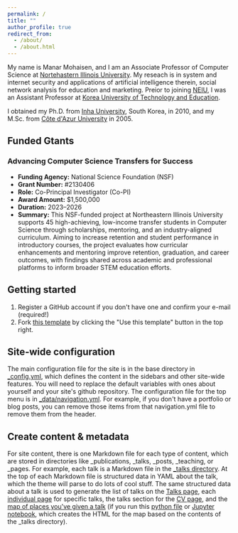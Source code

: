 ```yaml
---
permalink: /
title: ""
author_profile: true
redirect_from: 
  - /about/
  - /about.html
---
```


My name is Manar Mohaisen, and I am an Associate Professor of Computer Science at [Nortehastern Illinois University](https://www.neiu.edu). My reseach is in system and internet security and applications of artificial intelligence therein, social network analysis for education and marketing. Preior to joining [NEIU](https://www.neiu.edu), I was an Assistant Professor at [Korea University of Technology and Education](koreatech.ac.kr). 

I obtained my Ph.D. from [Inha University](inha.ac.kr), South Korea, in 2010, and my M.Sc. from [Côte d'Azur University](https://univ-cotedazur.fr/) in 2005.


Funded Gtants
-------
 <section>
  <h3>Advancing Computer Science Transfers for Success</h3>
  <ul>
    <li><strong>Funding Agency:</strong> National Science Foundation (NSF)</li>
    <li><strong>Grant Number:</strong> #2130406</li>
    <li><strong>Role:</strong> Co-Principal Investigator (Co-PI)</li>
    <li><strong>Award Amount:</strong> $1,500,000</li>
    <li><strong>Duration:</strong> 2023–2026</li>
    <li><strong>Summary:</strong> This NSF-funded project at Northeastern Illinois University supports 45 high-achieving, low-income transfer students in Computer Science through scholarships, mentoring, and an industry-aligned curriculum. Aiming to increase retention and student performance in introductory courses, the project evaluates how curricular enhancements and mentoring improve retention, graduation, and career outcomes, with findings shared across academic and professional platforms to inform broader STEM education efforts.
      </li>
  </ul>

  

Getting started
======
1. Register a GitHub account if you don't have one and confirm your e-mail (required!)
1. Fork [this template](https://github.com/academicpages/academicpages.github.io) by clicking the "Use this template" button in the top right. 


Site-wide configuration
------
The main configuration file for the site is in the base directory in [_config.yml](https://github.com/academicpages/academicpages.github.io/blob/master/_config.yml), which defines the content in the sidebars and other site-wide features. You will need to replace the default variables with ones about yourself and your site's github repository. The configuration file for the top menu is in [_data/navigation.yml](https://github.com/academicpages/academicpages.github.io/blob/master/_data/navigation.yml). For example, if you don't have a portfolio or blog posts, you can remove those items from that navigation.yml file to remove them from the header. 

Create content & metadata
------
For site content, there is one Markdown file for each type of content, which are stored in directories like _publications, _talks, _posts, _teaching, or _pages. For example, each talk is a Markdown file in the [_talks directory](https://github.com/academicpages/academicpages.github.io/tree/master/_talks). At the top of each Markdown file is structured data in YAML about the talk, which the theme will parse to do lots of cool stuff. The same structured data about a talk is used to generate the list of talks on the [Talks page](https://academicpages.github.io/talks), each [individual page](https://academicpages.github.io/talks/2012-03-01-talk-1) for specific talks, the talks section for the [CV page](https://academicpages.github.io/cv), and the [map of places you've given a talk](https://academicpages.github.io/talkmap.html) (if you run this [python file](https://github.com/academicpages/academicpages.github.io/blob/master/talkmap.py) or [Jupyter notebook](https://github.com/academicpages/academicpages.github.io/blob/master/talkmap.ipynb), which creates the HTML for the map based on the contents of the _talks directory).
